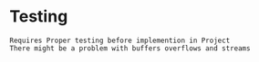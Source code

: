 # Testing

    Requires Proper testing before implemention in Project
    There might be a problem with buffers overflows and streams
